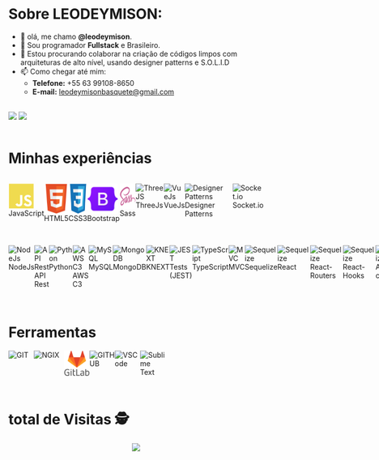 <strong><h1>Sobre LEODEYMISON:</h1></strong>
- 👋 olá, me chamo <strong>@leodeymison</strong>.
- 👀 Sou programador <strong>Fullstack</strong> e Brasileiro.
- 💞️ Estou procurando colaborar na criação de códigos limpos com arquiteturas de alto nível, usando designer patterns e S.O.L.I.D
- 📫 Como chegar até mim:<br>
  - <strong>Telefone:</strong> +55 63 99108-8650 <br>
  - <strong>E-mail:</strong> leodeymisonbasquete@gmail.com

<br>
<div>
 <a href="https://github.com/leodeymison"></a>
      <img height="180em" src="https://github-readme-stats.vercel.app/api?username=leodeymison&show_icons=true&theme=dark&include_all_commits=true&count_private=true"/>
      <img height="180em"  src="https://github-readme-stats.vercel.app/api/top-langs/?username=leodeymison&layout=compact&langs_count=7&theme=dark"/>
 </div>

<br>

# Minhas experiências 


<div style="display:flex;">
<br>
    <p>
        <img align="center" title="JavaScript" alt="JavaScript" height="50" width="50" src="https://raw.githubusercontent.com/devicons/devicon/master/icons/javascript/javascript-plain.svg">
        JavaScript
    </p>
    <p>
        <img align="center" title="HTML5" alt="HTML5" height="60" width="60" src="https://raw.githubusercontent.com/devicons/devicon/master/icons/html5/html5-original.svg">
        HTML5
    </p>
    <p>
        <img align="center" title="CSS3" alt="CSS3" height="60" width="60" src="https://raw.githubusercontent.com/devicons/devicon/master/icons/css3/css3-original.svg">
        CSS3
    </p>
    <p>
        <img align="center" title="Bootstrap" alt="Bootstrap" height="60" width="60" src="https://raw.githubusercontent.com/devicons/devicon/2ae2a900d2f041da66e950e4d48052658d850630/icons/bootstrap/bootstrap-original.svg">
        Bootstrap
    </p>
    <p>
        <img align="center" title="SASS" alt="SASS" height="50" width="50" src="https://raw.githubusercontent.com/devicons/devicon/2ae2a900d2f041da66e950e4d48052658d850630/icons/sass/sass-original.svg">
        Sass
    </p>
    <p>
        <img align="center" title="ThreeJS" alt="ThreeJS" height="50" width="50" src="https://th.bing.com/th/id/OIP.pwSoEIU3qr3xVNmqjIBfpAAAAA?pid=ImgDet&rs=1">
        ThreeJs
    </p>
    <p>
        <img align="center" title="VueJs" alt="VueJs" height="50" width="50" src="https://th.bing.com/th/id/OIP.E5gfVOLp67NZ7LEmK6bxLgHaHa?pid=ImgDet&rs=1">
        VueJs
    </p>
    <p>
        <img align="center" title="Designer Patterns" alt="Designer Patterns" height="50" width="50" src="https://thumbs.dreamstime.com/b/pattern-icon-trendy-design-style-isolated-white-background-vector-simple-modern-flat-symbol-web-site-mobile-logo-app-135749018.jpg">
        Designer Patterns
    </p>
    <p>
        <img align="center" title="Socket.io" alt="Socket.io" height="50" width="50" src="https://th.bing.com/th/id/OIP.9ZDig8G3px8rMv9bII6ncAAAAA?pid=ImgDet&rs=1">
        Socket.io
    </p>
 </div>
<br>




<div style="display:flex;">
    <p>
       <img align="center" title="NodeJs" alt="NodeJs" height="50" width="50" src="https://th.bing.com/th/id/OIP._iHtl1rT20ZCMIxVjLqk2gHaHa?pid=ImgDet&rs=1"> 
       NodeJs
    </p>
    <p>
        <img align="center" title="API Rest" alt="API Rest" height="60" width="60" src="https://th.bing.com/th/id/OIP.mMKeKV94r2Yk7BWXVrFmDgAAAA?pid=ImgDet&rs=1">
        API Rest
    </p>
    <p>
        <img align="center" title="Python" alt="Python" height="60" width="60" src="https://th.bing.com/th/id/OIP.Kq4q4LVa122v4g0GvHiOkAHaHa?pid=ImgDet&rs=1">
        Python
    </p>
    <p>
        <img align="center" title="AWS C3" alt="AWS C3" height="60" width="60" src="https://th.bing.com/th/id/OIP.ev2G9CkCzY92_hpP6nGFkAHaHa?pid=ImgDet&rs=1">
        AWS C3
    </p>
    <p>
        <img align="center" title="MySQL" alt="MySQL" height="50" width="50" src="https://th.bing.com/th/id/R.187398051649fd6ef2a25aab35cee915?rik=tffFg8Nkl8O0SQ&riu=http%3a%2f%2fwww.icone-png.com%2fpng%2f52%2f52485.png&ehk=jDMvz%2bIXuTlTG9XR0vDtvaH3R%2bYrOP23zRfuJ3eQVG4%3d&risl=&pid=ImgRaw&r=0&sres=1&sresct=1">
        MySQL
    </p>
    <p>
        <img align="center" title="MongoDB" alt="MongoDB" height="50" width="50" src="https://th.bing.com/th/id/OIP.5e7jFaF94Nf1YRcHfrcfqQHaIr?pid=ImgDet&rs=1">
        MongoDB
    </p>
    <p>
        <img align="center" title="KNEXT" alt="KNEXT" height="50" width="50" src="https://th.bing.com/th/id/OIP.rFQVGP4tKitkSpvtEuilAAHaHa?pid=ImgDet&rs=1">
        KNEXT
    </p>
    <p>
        <img align="center" title="JEST" alt="JEST" height="50" width="50" src="https://th.bing.com/th/id/R.3bcd1b46210b986245de6d15f9d95ce1?rik=8NE%2fRkCqN3noXQ&pid=ImgRaw&r=0">
        Tests (JEST)
    </p>
    <p>
       <img align="center" title="TypeScript" alt="TypeScript" height="50" width="50" src="https://static.html.it/app/uploads/2016/04/typescript.png"> 
       TypeScript
    </p>
    <p>
        <img align="center" title="MVC" alt="MVC" height="50" width="50" src="https://th.bing.com/th/id/OIP.rSmasayZnhD9XkTlv0vC3QHaFm?pid=ImgDet&rs=1">
        MVC
    </p>
    <p>
        <img align="center" title="Sequelize" alt="Sequelize" height="50" width="50" src="https://th.bing.com/th/id/OIP.jwUv9xIxKBPRSXoOAPHp2AHaHa?pid=ImgDet&rs=1">
        Sequelize
    </p>
    <p>
        <img align="center" title="Sequelize" alt="Sequelize" height="50" width="50" src="https://th.bing.com/th/id/OIP.33CwBYkmnMfpA9Djup22JwHaHa?pid=ImgDet&rs=1">
      React
    </p>
      <p>
        <img align="center" title="Sequelize" alt="Sequelize" height="50" width="50" src="https://th.bing.com/th/id/R.4cabe54de36ab64a75b3e7950791ebbe?rik=O%2fQV78LjrxMZAQ&riu=http%3a%2f%2fwww.blog.plint-sites.nl%2fwordpress%2fwp-content%2fuploads%2f2016%2f07%2freact-router.png&ehk=TwaiwR0BI%2f6o9ZtnEwLtqZ2wAYf9FFT%2bxSM0vT6XQIA%3d&risl=&pid=ImgRaw&r=0&sres=1&sresct=1">
      React-Routers
    </p>
  <p>
        <img align="center" title="Sequelize" alt="Sequelize" height="50" width="50" src="https://www.ackee.cz/blog/en/wp-content/uploads/2018/11/react_hooks_web-min.png">
      React-Hooks
    </p>
  <p>
        <img align="center" title="Sequelize" alt="Sequelize" height="50" width="50" src="https://i.ytimg.com/vi/PhuozncW0fM/maxresdefault.jpg">
      Apollo client
    </p>
  <p>
        <img align="center" title="Sequelize" alt="Sequelize" height="50" width="50" src="https://raw.githubusercontent.com/styled-components/brand/master/styled-components.png">
      Style-components
    </p>
  <p>
        <img align="center" title="Sequelize" alt="Sequelize" height="50" width="50" src="https://i.ytimg.com/vi/f6fEezaW5Lo/maxresdefault.jpg">
      Service Worker
    </p>
  <p>
        <img align="center" title="Sequelize" alt="Sequelize" height="50" width="50" src="https://th.bing.com/th/id/OIP.znUv5KtzJcpnqvNDIjszJQHaHa?pid=ImgDet&rs=1">
      GraphQL
    </p>
  <p>
        <img align="center" title="Sequelize" alt="Sequelize" height="50" width="50" src="https://raw.githubusercontent.com/MichalLytek/typegraphql-nestjs/master/typegraphql-logo.png">
      TypeGraphQL
    </p>
 </div>
<br>



# Ferramentas
<div style="display:flex;">
  <img align="center" title="GIT" alt="GIT" height="50" width="50" src="https://th.bing.com/th/id/R.7ca039ceb33d195035f0496224d6b384?rik=nU1FsmNI9DRZGA&riu=http%3a%2f%2fhawkfund.org%2fimg%2fgit-logo.png&ehk=rf1EVSBJZ%2bGWD7tHM6qS7byPDafs%2fq%2bsnO6onJWNwsY%3d&risl=&pid=ImgRaw&r=0">

  <img align="center" title="NGIX Rest" alt="NGIX" height="60" width="60" src="https://th.bing.com/th/id/OIP.CaNpHeikFVmwJRxF764snAHaHa?pid=ImgDet&rs=1">

   <img align="center" title="GITLAB" alt="GITLAB" height="50" width="50" src="https://raw.githubusercontent.com/devicons/devicon/2ae2a900d2f041da66e950e4d48052658d850630/icons/gitlab/gitlab-original-wordmark.svg">
  <img align="center" title="GITHUB" alt="GITHUB" height="50" width="50" src="https://th.bing.com/th/id/R.724794164fb289dd2f7d69dde7ac3bc0?rik=0Ubh3aP6JzCPcw&riu=http%3a%2f%2fpngimg.com%2fuploads%2fgithub%2fgithub_PNG40.png&ehk=vDH1g6b2G5qphfQR7RsUJ7HmqSSwIMycien%2fvBj03ZU%3d&risl=&pid=ImgRaw&r=0">
  <img align="center" title="VSCode" alt="VSCode" height="50" width="50" src="https://th.bing.com/th/id/OIP.8lvfECIL6NCUSEzRQMRFvgHaHa?pid=ImgDet&rs=1">
  <img align="center" title="Sublime Text" alt="Sublime Text" height="50" width="50" src="https://th.bing.com/th/id/OIP.X9fea_sg4DgCTuD9B8D-cQHaFj?pid=ImgDet&rs=1">

 </div>
<br>


# total de Visitas :detective: <br>
 <p align="center"> 
   <img alingn="center" width="300" src="https://profile-counter.glitch.me/leodeymison/count.svg" />
 </p>
